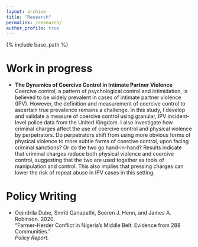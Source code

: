```yaml
---
layout: archive
title: "Research"
permalink: /research/
author_profile: true
---
```



{% include base_path %}

Work in progress
======

* <strong> The Dynamics of Coercive Control in Intimate Partner Violence </strong> \
  Coercive control, a pattern of psychological control and intimidation, is believed to be widely prevalent in cases of intimate partner violence (IPV). However,     the definition and measurement of coercive control to ascertain true prevalence remains a challenge. In this study, I develop and validate a measure of coercive    control using granular, IPV incident-level police data from the United Kingdom. I also investigate how criminal charges affect the use of coercive control and      physical violence by perpetrators. Do perpetrators shift from using more obvious forms of physical violence to more subtle forms of coercive control, upon          facing criminal sanctions? Or do the two go hand-in-hand? Results indicate that criminal charges reduce both physical violence and coercive control, suggesting     that the two are used together as tools of manipulation and control. This also implies that pressing charges can lower the risk of repeat abuse in IPV cases in     this setting.

Policy Writing
======

* Oeindrila Dube, Smriti Ganapathi, Soeren J. Henn, and James A. Robinson. 2020. \
  &ldquo;Farmer-Herder Conflict in Nigeria&rsquo;s Middle Belt: Evidence from 288 Communities.&rdquo; \
  <i> Policy Report. </i>

